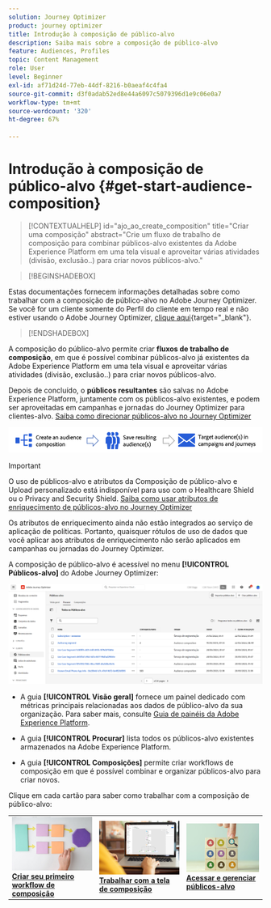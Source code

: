 ```yaml
---
solution: Journey Optimizer
product: journey optimizer
title: Introdução à composição de público-alvo
description: Saiba mais sobre a composição de público-alvo
feature: Audiences, Profiles
topic: Content Management
role: User
level: Beginner
exl-id: af71d24d-77eb-44df-8216-b0aeaf4c4fa4
source-git-commit: d3f0adab52ed8e44a6097c5079396d1e9c06e0a7
workflow-type: tm+mt
source-wordcount: '320'
ht-degree: 67%

---
```


# Introdução à composição de público-alvo {#get-start-audience-composition}

>[!CONTEXTUALHELP]
>id="ajo_ao_create_composition"
>title="Criar uma composição"
>abstract="Crie um fluxo de trabalho de composição para combinar públicos-alvo existentes da Adobe Experience Platform em uma tela visual e aproveitar várias atividades (divisão, exclusão..) para criar novos públicos-alvo."

>[!BEGINSHADEBOX]

Estas documentações fornecem informações detalhadas sobre como trabalhar com a composição de público-alvo no Adobe Journey Optimizer. Se você for um cliente somente do Perfil do cliente em tempo real e não estiver usando o Adobe Journey Optimizer, [clique aqui](https://experienceleague.adobe.com/docs/experience-platform/segmentation/ui/audience-composition.html?lang=pt-BR){target="_blank"}.

>[!ENDSHADEBOX]

A composição do público-alvo permite criar **fluxos de trabalho de composição**, em que é possível combinar públicos-alvo já existentes da Adobe Experience Platform em uma tela visual e aproveitar várias atividades (divisão, exclusão..) para criar novos públicos-alvo.

Depois de concluído, o **públicos resultantes** são salvas no Adobe Experience Platform, juntamente com os públicos-alvo existentes, e podem ser aproveitadas em campanhas e jornadas do Journey Optimizer para clientes-alvo. [Saiba como direcionar públicos-alvo no Journey Optimizer](../audience/about-audiences.md#segments-in-journey-optimizer)

![](assets/audiences-process.png)

>[!IMPORTANT]
>
>O uso de públicos-alvo e atributos da Composição de público-alvo e Upload personalizado está indisponível para uso com o Healthcare Shield ou o Privacy and Security Shield. [Saiba como usar atributos de enriquecimento de públicos-alvo no Journey Optimizer](../audience/about-audiences.md#enrichment)
>
>Os atributos de enriquecimento ainda não estão integrados ao serviço de aplicação de políticas. Portanto, quaisquer rótulos de uso de dados que você aplicar aos atributos de enriquecimento não serão aplicados em campanhas ou jornadas do Journey Optimizer.

A composição de público-alvo é acessível no menu **[!UICONTROL Públicos-alvo]** do Adobe Journey Optimizer:

![](assets/audiences-browse.png)

* A guia **[!UICONTROL Visão geral]** fornece um painel dedicado com métricas principais relacionadas aos dados de público-alvo da sua organização. Para saber mais, consulte [Guia de painéis da Adobe Experience Platform](https://experienceleague.adobe.com/docs/experience-platform/dashboards/guides/segments.html?lang=pt-BR).

* A guia **[!UICONTROL Procurar]** lista todos os públicos-alvo existentes armazenados na Adobe Experience Platform.

* A guia **[!UICONTROL Composições]** permite criar workflows de composição em que é possível combinar e organizar públicos-alvo para criar novos.

Clique em cada cartão para saber como trabalhar com a composição de público-alvo:

<table style="table-layout:fixed"><tr style="border: 0;">
<td><a href="create-compositions.md"><img alt="Criar workflows de composição" src="../assets/do-not-localize/ao-workflows.jpg"></a>
<div><a href="create-compositions.md"><strong>Criar seu primeiro workflow de composição</strong></a></div></td>
<td><a href="composition-canvas.md"><img alt="Trabalhar com a tela de composição" src="../assets/do-not-localize/ao-canvas.jpg"></a>
<div><a href="composition-canvas.md"><strong>Trabalhar com a tela de composição</strong></a></div></td>
<td><a href="access-audiences.md"><img alt="Acessar e gerenciar públicos-alvo" src="../assets/do-not-localize/ao-audiences.jpeg"></a>
<div><a href="access-audiences.md"><strong>Acessar e gerenciar públicos-alvo</strong></a></div></td>
</tr></table>

